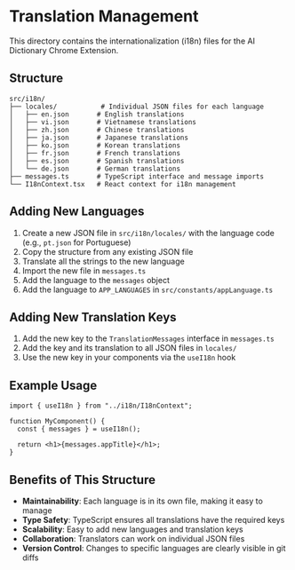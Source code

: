 # Translation Management

This directory contains the internationalization (i18n) files for the AI Dictionary Chrome Extension.

## Structure

```
src/i18n/
├── locales/           # Individual JSON files for each language
│   ├── en.json       # English translations
│   ├── vi.json       # Vietnamese translations
│   ├── zh.json       # Chinese translations
│   ├── ja.json       # Japanese translations
│   ├── ko.json       # Korean translations
│   ├── fr.json       # French translations
│   ├── es.json       # Spanish translations
│   └── de.json       # German translations
├── messages.ts       # TypeScript interface and message imports
└── I18nContext.tsx   # React context for i18n management
```

## Adding New Languages

1. Create a new JSON file in `src/i18n/locales/` with the language code (e.g., `pt.json` for Portuguese)
2. Copy the structure from any existing JSON file
3. Translate all the strings to the new language
4. Import the new file in `messages.ts`
5. Add the language to the `messages` object
6. Add the language to `APP_LANGUAGES` in `src/constants/appLanguage.ts`

## Adding New Translation Keys

1. Add the new key to the `TranslationMessages` interface in `messages.ts`
2. Add the key and its translation to all JSON files in `locales/`
3. Use the new key in your components via the `useI18n` hook

## Example Usage

```tsx
import { useI18n } from "../i18n/I18nContext";

function MyComponent() {
  const { messages } = useI18n();

  return <h1>{messages.appTitle}</h1>;
}
```

## Benefits of This Structure

- **Maintainability**: Each language is in its own file, making it easy to manage
- **Type Safety**: TypeScript ensures all translations have the required keys
- **Scalability**: Easy to add new languages and translation keys
- **Collaboration**: Translators can work on individual JSON files
- **Version Control**: Changes to specific languages are clearly visible in git diffs
